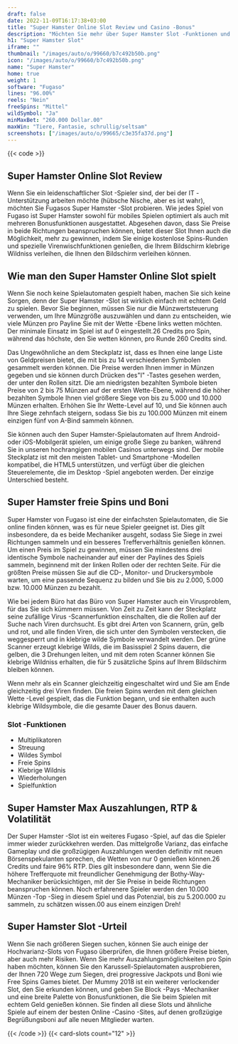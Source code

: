 ```yaml
---
draft: false
date: 2022-11-09T16:17:38+03:00
title: "Super Hamster Online Slot Review und Casino -Bonus"
description: "Möchten Sie mehr über Super Hamster Slot -Funktionen und Auszahlungen erfahren? Unabhängig bewertet Slot -Spiele und erhalten Sie hier Casino -Boni!"
h1: "Super Hamster Slot"
iframe: ""
thumbnail: "/images/auto/o/99660/b7c492b50b.png"
icon: "/images/auto/o/99660/b7c492b50b.png"
name: "Super Hamster"
home: true
weight: 1
software: "Fugaso"
lines: "96.00%"
reels: "Nein"
freeSpins: "Mittel"
wildSymbol: "Ja"
minMaxBet: "260.000 Dollar.00"
maxWin: "Tiere, Fantasie, schrullig/seltsam"
screenshots: ["/images/auto/o/99665/c3e35fa37d.png"]
---
```


{{< code >}}<h2>Super Hamster Online Slot Review</h2><p>Wenn Sie ein leidenschaftlicher Slot -Spieler sind, der bei der IT -Unterstützung arbeiten möchte (hübsche Nische, aber es ist wahr), möchten Sie Fugasos Super Hamster -Slot probieren. Wie jedes Spiel von Fugaso ist Super Hamster sowohl für mobiles Spielen optimiert als auch mit mehreren Bonusfunktionen ausgestattet. Abgesehen davon, dass Sie Preise in beide Richtungen beanspruchen können, bietet dieser Slot Ihnen auch die Möglichkeit, mehr zu gewinnen, indem Sie einige kostenlose Spins-Runden und spezielle Virenwischfunktionen genießen, die Ihrem Bildschirm klebrige Wildniss verleihen, die Ihnen den Bildschirm verleihen können.</p><h2>Wie man den Super Hamster Online Slot spielt</h2><p>Wenn Sie noch keine Spielautomaten gespielt haben, machen Sie sich keine Sorgen, denn der Super Hamster -Slot ist wirklich einfach mit echtem Geld zu spielen. Bevor Sie beginnen, müssen Sie nur die Münzwertsteuerung verwenden, um Ihre Münzgröße auszuwählen und dann zu entscheiden, wie viele Münzen pro Payline Sie mit der Wette -Ebene links wetten möchten. Der minimale Einsatz im Spiel ist auf 0 eingestellt.26 Credits pro Spin, während das höchste, den Sie wetten können, pro Runde 260 Credits sind.</p><p>Das Ungewöhnliche an dem Steckplatz ist, dass es Ihnen eine lange Liste von Geldpreisen bietet, die mit bis zu 14 verschiedenen Symbolen gesammelt werden können. Die Preise werden Ihnen immer in Münzen gegeben und sie können durch Drücken des"I" -Tastes gesehen werden, der unter den Rollen sitzt. Die am niedrigsten bezahlten Symbole bieten Preise von 2 bis 75 Münzen auf der ersten Wette-Ebene, während die höher bezahlten Symbole Ihnen viel größere Siege von bis zu 5.000 und 10.000 Münzen erhalten. Erhöhen Sie Ihr Wette-Level auf 10, und Sie können auch Ihre Siege zehnfach steigern, sodass Sie bis zu 100.000 Münzen mit einem einzigen fünf von A-Bind sammeln können.</p><p>Sie können auch den Super Hamster-Spielautomaten auf Ihrem Android- oder iOS-Mobilgerät spielen, um einige große Siege zu banken, während Sie in unseren hochrangigen mobilen Casinos unterwegs sind. Der mobile Steckplatz ist mit den meisten Tablet- und Smartphone -Modellen kompatibel, die HTML5 unterstützen, und verfügt über die gleichen Steuerelemente, die im Desktop -Spiel angeboten werden. Der einzige Unterschied besteht.</p><h2>Super Hamster freie Spins und Boni</h2><p>Super Hamster von Fugaso ist eine der einfachsten Spielautomaten, die Sie online finden können, was es für neue Spieler geeignet ist. Dies gilt insbesondere, da es beide Mechaniker ausgeht, sodass Sie Siege in zwei Richtungen sammeln und ein besseres Trefferverhältnis genießen können. Um einen Preis im Spiel zu gewinnen, müssen Sie mindestens drei identische Symbole nacheinander auf einer der Paylines des Spiels sammeln, beginnend mit der linken Rollen oder der rechten Seite. Für die größten Preise müssen Sie auf die CD-, Monitor- und Druckersymbole warten, um eine passende Sequenz zu bilden und Sie bis zu 2.000, 5.000 bzw. 10.000 Münzen zu bezahlt.</p><p>Wie bei jedem Büro hat das Büro von Super Hamster auch ein Virusproblem, für das Sie sich kümmern müssen. Von Zeit zu Zeit kann der Steckplatz seine zufällige Virus -Scannerfunktion einschalten, die die Rollen auf der Suche nach Viren durchsucht. Es gibt drei Arten von Scannern, grün, gelb und rot, und alle finden Viren, die sich unter den Symbolen verstecken, die weggesperrt und in klebrige wilde Symbole verwandelt werden. Der grüne Scanner erzeugt klebrige Wilds, die im Basisspiel 2 Spins dauern, die gelben, die 3 Drehungen leiten, und mit dem roten Scanner können Sie klebrige Wildniss erhalten, die für 5 zusätzliche Spins auf Ihrem Bildschirm bleiben können.</p><p>Wenn mehr als ein Scanner gleichzeitig eingeschaltet wird und Sie am Ende gleichzeitig drei Viren finden. Die freien Spins werden mit dem gleichen Wette -Level gespielt, das die Funktion begann, und sie enthalten auch klebrige Wildsymbole, die die gesamte Dauer des Bonus dauern.</p><h3>
Slot -Funktionen</h3><ul>
<li></span>
Multiplikatoren</li>
<li></span>
Streuung</li>
<li></span>
Wildes Symbol</li>
<li></span>
Freie Spins</li>
<li></span>
Klebrige Wildnis</li>
<li></span>
Wiederholungen</li>
<li></span>
Spielfunktion</li></ul><h2>Super Hamster Max Auszahlungen, RTP & Volatilität</h2><p>Der Super Hamster -Slot ist ein weiteres Fugaso -Spiel, auf das die Spieler immer wieder zurückkehren werden. Das mittelgroße Varianz, das einfache Gameplay und die großzügigen Auszahlungen werden definitiv mit neuen Börsenspekulanten sprechen, die Wetten von nur 0 genießen können.26 Credits und faire 96% RTP. Dies gilt insbesondere dann, wenn Sie die höhere Trefferquote mit freundlicher Genehmigung der Bothy-Way-Mechaniker berücksichtigen, mit der Sie Preise in beide Richtungen beanspruchen können. Noch erfahrenere Spieler werden den 10.000 Münzen -Top -Sieg in diesem Spiel und das Potenzial, bis zu 5.200.000 zu sammeln, zu schätzen wissen.00 aus einem einzigen Dreh!</p><h2>Super Hamster Slot -Urteil</h2><p>Wenn Sie nach größeren Siegen suchen, können Sie auch einige der Hochvarianz-Slots von Fugaso überprüfen, die Ihnen größere Preise bieten, aber auch mehr Risiken. Wenn Sie mehr Auszahlungsmöglichkeiten pro Spin haben möchten, können Sie den Karussell-Spielautomaten ausprobieren, der Ihnen 720 Wege zum Siegen, drei progressive Jackpots und Boni wie Free Spins Games bietet. Der Mummy 2018 ist ein weiterer verlockender Slot, den Sie erkunden können, und geben Sie Block -Pays -Mechaniker und eine breite Palette von Bonusfunktionen, die Sie beim Spielen mit echtem Geld genießen können. Sie finden all diese Slots und ähnliche Spiele auf einem der besten Online -Casino -Sites, auf denen großzügige Begrüßungsboni auf alle neuen Mitglieder warten.</p>{{< /code >}}
 {{< card-slots count="12" >}}